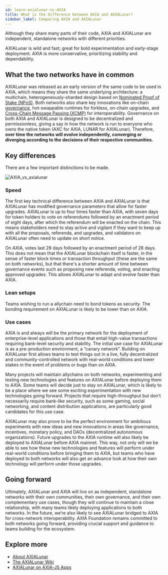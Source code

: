 ```yaml
---
id: learn-axialunar-vs-AXIA
title: What is the difference between AXIA and AXIALunar?
sidebar_label: Comparing AXIA and AXIALunar
---
```


Although they share many parts of their code, AXIA and AXIALunar are independent, standalone networks with different priorities.

AXIALunar is wild and fast; great for bold experimentation and early-stage deployment. AXIA is more conservative, prioritizing stability and dependability.

## What the two networks have in common

AXIALunar was released as an early version of the same code to be used in AXIA, which means they share the same underlying architecture: a multichain, heterogeneously-sharded design based on [Nominated Proof of Stake (NPoS)](learn-consensus). Both networks also share key innovations like on-chain [governance](learn-governance), hot-swappable runtimes for forkless, on-chain upgrades, and [Cross-Chain Message Passing (XCMP)](learn-crosschain) for interoperability. Governance on both AXIA and AXIALunar is designed to be decentralized and permissionless, giving a say in how the network is run to everyone who owns the native token (AXC for AXIA, LUNAR for AXIALunar). Therefore, **over time the networks will evolve independently, converging or diverging according to the decisions of their respective communities.**

## Key differences

There are a few important distinctions to be made.

![AXIA_vs_axialunar](assets/Cousins_2.png)

### Speed

The first key technical difference between AXIA and AXIALunar is that AXIALunar has modified governance parameters that allow for faster upgrades. AXIALunar is up to four times faster than AXIA, with seven days for token holders to vote on referendums followed by an enactment period of eight days, after which the referendum will be enacted on the chain. This means stakeholders need to stay active and vigilant if they want to keep up with all the proposals, referenda, and upgrades, and validators on AXIALunar often need to update on short notice.

On AXIA, votes last 28 days followed by an enactment period of 28 days. This does not mean that the AXIALunar blockchain itself is faster, in the sense of faster block times or transaction throughput (these are the same on both networks), but that there's a shorter amount of time between governance events such as proposing new referenda, voting, and enacting approved upgrades. This allows AXIALunar to adapt and evolve faster than AXIA.

### Lean setups

Teams wishing to run a allychain need to bond tokens as security. The bonding requirement on AXIALunar is likely to be lower than on AXIA.

### Use cases

AXIA is and always will be the primary network for the deployment of enterprise-level applications and those that entail high-value transactions requiring bank-level security and stability. The initial use case for AXIALunar is as a pre-production environment, a “canary network”. Building on AXIALunar first allows teams to test things out in a live, fully decentralized and community-controlled network with real-world conditions and lower stakes in the event of problems or bugs than on AXIA.

Many projects will maintain allychains on both networks, experimenting and testing new technologies and features on AXIALunar before deploying them to AXIA. Some teams will decide just to stay on AXIALunar, which is likely to be a place where we see some exciting experimentation with new technologies going forward. Projects that require high-throughput but don’t necessarily require bank-like security, such as some gaming, social networking, and content distribution applications, are particularly good candidates for this use case.

AXIALunar may also prove to be the perfect environment for ambitious experiments with new ideas and new innovations in areas like governance, incentives, monetary policy, and DAOs (decentralized autonomous organizations). Future upgrades to the AXIA runtime will also likely be deployed to AXIALunar before AXIA mainnet. This way, not only will we be able to see how these new technologies and features will perform under real-world conditions before bringing them to AXIA, but teams who have deployed to both networks will also get an advance look at how their own technology will perform under those upgrades.

## Going forward

Ultimately, AXIALunar and AXIA will live on as independent, standalone networks with their own communities, their own governance, and their own complementary use cases, though they will continue to maintain a close relationship, with many teams likely deploying applications to both networks. In the future, we’re also likely to see AXIALunar bridged to AXIA for cross-network interoperability. AXIA Foundation remains committed to both networks going forward, providing crucial support and guidance to teams building for the ecosystem.

## Explore more

- [About AXIALunar](https://axialunar.network)
- [The AXIALunar Wiki](https://lunar.wiki.AXIA.network)
- [AXIALunar on AXIA-JS Apps](https://axialunar.dotapps.io)
